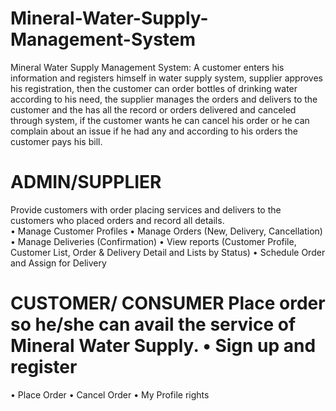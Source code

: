 # Mineral-Water-Supply-Management-System
Mineral Water Supply Management System: A customer enters his information and registers himself in water supply system, supplier approves his registration, then the customer can order bottles of drinking water according to his need, the supplier manages the orders and delivers to the customer and the has all the record or orders delivered and canceled through system, if the customer wants he can cancel his order or he can complain about an issue if he had any and according to his orders the customer pays his bill.


# ADMIN/SUPPLIER	
Provide customers  with order placing services and delivers to the customers who placed orders and record all details.	
•	Manage Customer Profiles
•	Manage Orders (New, Delivery, Cancellation)
•	Manage Deliveries (Confirmation)
•	View reports (Customer Profile, Customer List, Order & Delivery Detail and Lists by Status)
•	Schedule Order and Assign for Delivery

# CUSTOMER/ CONSUMER	Place order so he/she can avail the service of Mineral Water Supply.	•	Sign up and register 
•	Place Order
•	Cancel Order
•	My Profile rights
